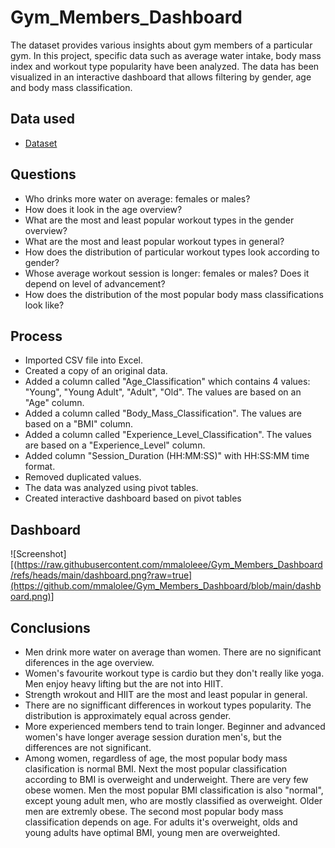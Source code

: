 # Gym_Members_Dashboard
The dataset provides various insights about gym members of a particular gym. In this project, specific data such as average water intake, body mass index and workout type popularity have been analyzed. The data has been visualized in an interactive dashboard that allows filtering by gender, age and body mass classification.

## Data used
- <a href="https://www.kaggle.com/datasets/valakhorasani/gym-members-exercise-dataset?resource=download">Dataset</a>

## Questions
- Who drinks more water on average: females or males?
- How does it look in the age overview?
- What are the most and least popular workout types in the gender overview?
- What are the most and least popular workout types in general?
- How does the distribution of particular workout types look according to gender?
- Whose average workout session is longer: females or males? Does it depend on level of advancement?
- How does the distribution of the most popular body mass classifications look like?

## Process
- Imported CSV file into Excel.
- Created a copy of an original data.
- Added a column called "Age_Classification" which contains 4 values: "Young", "Young Adult", "Adult", "Old". The values are based on an "Age" column.
- Added a column called "Body_Mass_Classification". The values are based on a "BMI" column.
- Added a column called "Experience_Level_Classification". The values are based on a "Experience_Level" column.
- Added column "Session_Duration (HH:MM:SS)" with HH:SS:MM time format.
- Removed duplicated values.
- The data was analyzed using pivot tables.
- Created interactive dashboard based on pivot tables

## Dashboard
![Screenshot][(https://raw.githubusercontent.com/mmaloleee/Gym_Members_Dashboard/refs/heads/main/dashboard.png?raw=true](https://github.com/mmalolee/Gym_Members_Dashboard/blob/main/dashboard.png)]

## Conclusions
- Men drink more water on average than women. There are no significant diferences in the age overview.
- Women's favourite workout type is cardio but they don't really like yoga. Men enjoy heavy lifting but the are not into HIIT.
- Strength wrokout and HIIT are the most and least popular in general.
- There are no signifficant differences in workout types popularity. The distribution is approximately equal across gender.
- More experienced members tend to train longer. Beginner and advanced women's have longer average session duration men's, but the differences are not significant.
- Among women, regardless of age, the most popular body mass clasification is normal BMI. Next the most popular classification according to BMI is overweight and underweight. There are very few obese women. Men the most popular BMI classification is also "normal", except young adult men, who are mostly classified as overweight. Older men are extremly obese. The second most popular body mass classification depends on age. For adults it's overweight, olds and young adults have optimal BMI, young men are overweighted. 
